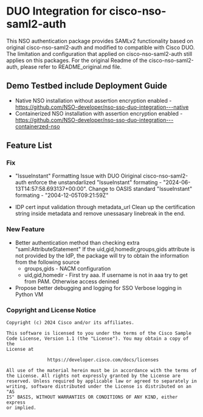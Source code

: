# DUO Integration for cisco-nso-saml2-auth

This NSO authentication package provides SAMLv2 functionality based on original cisco-nso-saml2-auth and modified to compatible with Cisco DUO.  The limitation and configuration that applied on cisco-nso-saml2-auth still applies on this packages. For the original Readme of the cisco-nso-saml2-auth, please refer to README_original.md file. 

## Demo Testbed include Deployment Guide
* Native NSO installation without assertion encryption enabled - https://github.com/NSO-developer/nso-sso-duo-integration---native 
* Containerized NSO installation with assertion encryption enabled - https://github.com/NSO-developer/nso-sso-duo-integration---containerzed-nso 

## Feature List
### Fix 
* "IssueInstant" Formatting Issue with DUO
Oiriginal cisco-nso-saml2-auth enforce the unstandarlized "IssueInstant" formating - "2024-06-13T14:57:58.693137+00:00". Change to OASIS standard "IssueInstant" formating - "2004-12-05T09:21:59Z"

* IDP cert input validation through metadata_url
 Clean up the certification string inside metadata and remove unessasary linebreak in the end. 


### New Feature
* Better authentication method than checking extra "saml:AttributeStatement"
If the uid,gid,homedir,groups,gids attribute is not provided by the IdP, the package will try to obtain the information from the following source
    * groups,gids  - NACM configuration
    * uid,gid,homedir - First try aaa. If username is not in aaa try to get from PAM. Otherwise access denined
* Propose better debugging and logging for SSO
Verbose logging in Python VM



### Copyright and License Notice
``` 
Copyright (c) 2024 Cisco and/or its affiliates.

This software is licensed to you under the terms of the Cisco Sample
Code License, Version 1.1 (the "License"). You may obtain a copy of the
License at

               https://developer.cisco.com/docs/licenses

All use of the material herein must be in accordance with the terms of
the License. All rights not expressly granted by the License are
reserved. Unless required by applicable law or agreed to separately in
writing, software distributed under the License is distributed on an "AS
IS" BASIS, WITHOUT WARRANTIES OR CONDITIONS OF ANY KIND, either express
or implied.
``` 